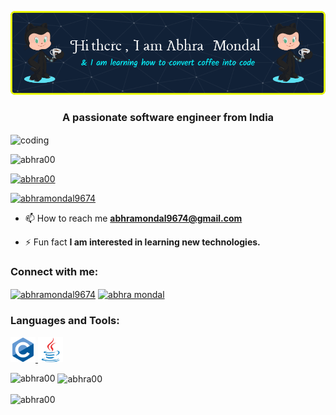 ![Header](./github-header-image.png)
<h3 align="center">A passionate software engineer from India</h3>
<img align="center" alt="coding" width="400" src="https://miro.medium.com/max/1360/0*7Q3yvSIv_t0ioJ-Z.gif">

<p align="left"> <img src="https://komarev.com/ghpvc/?username=abhra00&label=Profile%20views&color=0e75b6&style=flat" alt="abhra00" /> </p>

<p align="left"> <a href="https://github.com/ryo-ma/github-profile-trophy"><img src="https://github-profile-trophy.vercel.app/?username=abhra00" alt="abhra00" /></a> </p>

<p align="left"> <a href="https://twitter.com/abhramondal9674" target="blank"><img src="https://img.shields.io/twitter/follow/abhramondal9674?logo=twitter&style=for-the-badge" alt="abhramondal9674" /></a> </p>

- 📫 How to reach me **abhramondal9674@gmail.com**

- ⚡ Fun fact **I am interested in learning new technologies.**

<h3 align="left">Connect with me:</h3>
<p align="left">
<a href="https://twitter.com/abhramondal9674" target="blank"><img align="center" src="https://raw.githubusercontent.com/rahuldkjain/github-profile-readme-generator/master/src/images/icons/Social/twitter.svg" alt="abhramondal9674" height="30" width="40" /></a>
<a href="https://www.leetcode.com/abhramondal9674" target="blank"><img align="center" src="https://raw.githubusercontent.com/rahuldkjain/github-profile-readme-generator/master/src/images/icons/Social/leet-code.svg" alt="abhra mondal" height="30" width="40" /></a>
</p>

<h3 align="left">Languages and Tools:</h3>
<p align="left"> <a href="https://www.cprogramming.com/" target="_blank" rel="noreferrer"> <img src="https://raw.githubusercontent.com/devicons/devicon/master/icons/c/c-original.svg" alt="c" width="40" height="40"/> </a> <a href="https://www.java.com" target="_blank" rel="noreferrer"> <img src="https://raw.githubusercontent.com/devicons/devicon/master/icons/java/java-original.svg" alt="java" width="40" height="40"/> </a> </p>

<p><img align="left" src="https://github-readme-stats.vercel.app/api/top-langs?username=abhra00&show_icons=true&locale=en&layout=compact" alt="abhra00" /></p>

<p>&nbsp;<img align="center" src="https://github-readme-stats.vercel.app/api?username=abhra00&show_icons=true&locale=en" alt="abhra00" /></p>

<p><img align="center" src="https://github-readme-streak-stats.herokuapp.com/?user=abhra00&" alt="abhra00" /></p>
